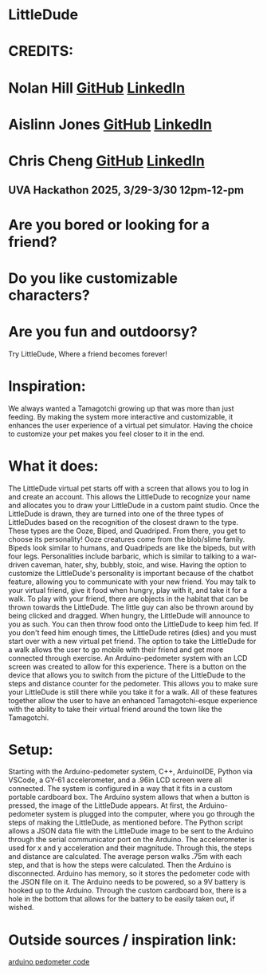 # LittleDude
# CREDITS:
# Nolan Hill [GitHub](https://github.com/NolanReedHill) [LinkedIn](https://www.linkedin.com/in/nolanreedhill/)
# Aislinn Jones [GitHub]() [LinkedIn](https://www.linkedin.com/in/aislinn-jones-4259961b6/)
# Chris Cheng [GitHub](https://github.com/ChrisC005) [LinkedIn](https://www.linkedin.com/in/christopher-c-422936268/)
UVA Hackathon 2025, 3/29-3/30 12pm-12-pm
----------------------------------------
# Are you bored or looking for a friend?
# Do you like customizable characters?
# Are you fun and outdoorsy?
Try LittleDude,
Where a friend becomes forever!

# Inspiration:
We always wanted a Tamagotchi growing up that was more than just feeding. By making the system more interactive and customizable, it enhances the user experience of a virtual pet simulator. Having the choice to customize your pet makes you feel closer to it in the end.

# What it does:
The LittleDude virtual pet starts off with a screen that allows you to log in and create an account. This allows the LittleDude to recognize your name and allocates you to draw your LittleDude in a custom paint studio. Once the LittleDude is drawn, they are turned into one of the three types of LittleDudes based on the recognition of the closest drawn to the type. These types are the Ooze, Biped, and Quadriped. From there, you get to choose its personality! Ooze creatures come from the blob/slime family. Bipeds look similar to humans, and Quadripeds are like the bipeds, but with four legs. Personalities include barbaric, which is similar to talking to a war-driven caveman, hater, shy, bubbly, stoic, and wise. Having the option to customize the LittleDude's personality is important because of the chatbot feature, allowing you to communicate with your new friend. You may talk to your virtual friend, give it food when hungry, play with it, and take it for a walk. To play with your friend, there are objects in the habitat that can be thrown towards the LittleDude. The little guy can also be thrown around by being clicked and dragged. When hungry, the LittleDude will announce to you as such. You can then throw food onto the LittleDude to keep him fed. If you don't feed him enough times, the LittleDude retires (dies) and you must start over with a new virtual pet friend. The option to take the LittleDude for a walk allows the user to go mobile with their friend and get more connected through exercise. An Arduino-pedometer system with an LCD screen was created to allow for this experience. There is a button on the device that allows you to switch from the picture of the LittleDude to the steps and distance counter for the pedometer. This allows you to make sure your LittleDude is still there while you take it for a walk. All of these features together allow the user to have an enhanced Tamagotchi-esque experience with the ability to take their virtual friend around the town like the Tamagotchi.

# Setup:
Starting with the Arduino-pedometer system, C++, ArduinoIDE, Python via VSCode, a GY-61 accelerometer, and a .96in LCD screen were all connected. The system is configured in a way that it fits in a custom portable cardboard box. The Arduino system allows that when a button is pressed, the image of the LittleDude appears. At first, the Arduino-pedometer system is plugged into the computer, where you go through the steps of making the LittleDude, as mentioned before. The Python script allows a JSON data file with the LittleDude image to be sent to the Arduino through the serial communicator port on the Arduino. The accelerometer is used for x and y acceleration and their magnitude. Through this, the steps and distance are calculated. The average person walks .75m with each step, and that is how the steps were calculated. Then the Arduino is disconnected. Arduino has memory, so it stores the pedometer code with the JSON file on it. The Arduino needs to be powered, so a 9V battery is hooked up to the Arduino. Through the custom cardboard box, there is a hole in the bottom that allows for the battery to be easily taken out, if wished.

# Outside sources / inspiration link:
[arduino pedometer code](https://www.engineersgarage.com/arduino-based-walking-steps-distance-calculator-adxl345/)

